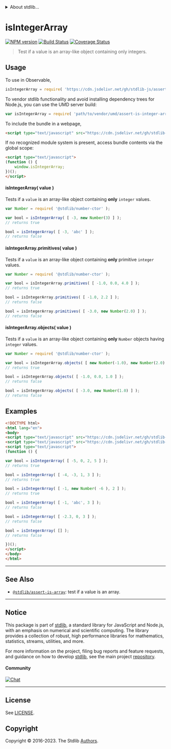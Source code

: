 <!--

@license Apache-2.0

Copyright (c) 2018 The Stdlib Authors.

Licensed under the Apache License, Version 2.0 (the "License");
you may not use this file except in compliance with the License.
You may obtain a copy of the License at

   http://www.apache.org/licenses/LICENSE-2.0

Unless required by applicable law or agreed to in writing, software
distributed under the License is distributed on an "AS IS" BASIS,
WITHOUT WARRANTIES OR CONDITIONS OF ANY KIND, either express or implied.
See the License for the specific language governing permissions and
limitations under the License.

-->


<details>
  <summary>
    About stdlib...
  </summary>
  <p>We believe in a future in which the web is a preferred environment for numerical computation. To help realize this future, we've built stdlib. stdlib is a standard library, with an emphasis on numerical and scientific computation, written in JavaScript (and C) for execution in browsers and in Node.js.</p>
  <p>The library is fully decomposable, being architected in such a way that you can swap out and mix and match APIs and functionality to cater to your exact preferences and use cases.</p>
  <p>When you use stdlib, you can be absolutely certain that you are using the most thorough, rigorous, well-written, studied, documented, tested, measured, and high-quality code out there.</p>
  <p>To join us in bringing numerical computing to the web, get started by checking us out on <a href="https://github.com/stdlib-js/stdlib">GitHub</a>, and please consider <a href="https://opencollective.com/stdlib">financially supporting stdlib</a>. We greatly appreciate your continued support!</p>
</details>

# isIntegerArray

[![NPM version][npm-image]][npm-url] [![Build Status][test-image]][test-url] [![Coverage Status][coverage-image]][coverage-url] <!-- [![dependencies][dependencies-image]][dependencies-url] -->

> Test if a value is an array-like object containing only integers.



<section class="usage">

## Usage

To use in Observable,

```javascript
isIntegerArray = require( 'https://cdn.jsdelivr.net/gh/stdlib-js/assert-is-integer-array@v0.1.0-umd/browser.js' )
```

To vendor stdlib functionality and avoid installing dependency trees for Node.js, you can use the UMD server build:

```javascript
var isIntegerArray = require( 'path/to/vendor/umd/assert-is-integer-array/index.js' )
```

To include the bundle in a webpage,

```html
<script type="text/javascript" src="https://cdn.jsdelivr.net/gh/stdlib-js/assert-is-integer-array@v0.1.0-umd/browser.js"></script>
```

If no recognized module system is present, access bundle contents via the global scope:

```html
<script type="text/javascript">
(function () {
    window.isIntegerArray;
})();
</script>
```

#### isIntegerArray( value )

Tests if a `value` is an array-like object containing **only** `integer` values.

<!-- eslint-disable no-new-wrappers -->

```javascript
var Number = require( '@stdlib/number-ctor' );

var bool = isIntegerArray( [ -3, new Number(3) ] );
// returns true

bool = isIntegerArray( [ -3, 'abc' ] );
// returns false
```

#### isIntegerArray.primitives( value )

Tests if a `value` is an array-like object containing **only** primitive `integer` values.

<!-- eslint-disable no-new-wrappers -->

```javascript
var Number = require( '@stdlib/number-ctor' );

var bool = isIntegerArray.primitives( [ -1.0, 0.0, 4.0 ] );
// returns true

bool = isIntegerArray.primitives( [ -1.0, 2.2 ] );
// returns false

bool = isIntegerArray.primitives( [ -3.0, new Number(2.0) ] );
// returns false
```

#### isIntegerArray.objects( value )

Tests if a `value` is an array-like object containing **only** `Number` objects having `integer` values.

<!-- eslint-disable no-new-wrappers -->

```javascript
var Number = require( '@stdlib/number-ctor' );

var bool = isIntegerArray.objects( [ new Number(-1.0), new Number(2.0) ] );
// returns true

bool = isIntegerArray.objects( [ -1.0, 0.0, 1.0 ] );
// returns false

bool = isIntegerArray.objects( [ -3.0, new Number(1.0) ] );
// returns false
```

</section>

<!-- /.usage -->

<section class="examples">

## Examples

<!-- eslint-disable no-new-wrappers -->

<!-- eslint no-undef: "error" -->

```html
<!DOCTYPE html>
<html lang="en">
<body>
<script type="text/javascript" src="https://cdn.jsdelivr.net/gh/stdlib-js/number-ctor@umd/browser.js"></script>
<script type="text/javascript" src="https://cdn.jsdelivr.net/gh/stdlib-js/assert-is-integer-array@v0.1.0-umd/browser.js"></script>
<script type="text/javascript">
(function () {

var bool = isIntegerArray( [ -5, 0, 2, 5 ] );
// returns true

bool = isIntegerArray( [ -4, -3, 1, 3 ] );
// returns true

bool = isIntegerArray( [ -1, new Number( -6 ), 2 ] );
// returns true

bool = isIntegerArray( [ -1, 'abc', 3 ] );
// returns false

bool = isIntegerArray( [ -2.3, 0, 3 ] );
// returns false

bool = isIntegerArray( [] );
// returns false

})();
</script>
</body>
</html>
```

</section>

<!-- /.examples -->

<!-- Section for related `stdlib` packages. Do not manually edit this section, as it is automatically populated. -->

<section class="related">

* * *

## See Also

-   <span class="package-name">[`@stdlib/assert-is-array`][@stdlib/assert/is-array]</span><span class="delimiter">: </span><span class="description">test if a value is an array.</span>

</section>

<!-- /.related -->

<!-- Section for all links. Make sure to keep an empty line after the `section` element and another before the `/section` close. -->


<section class="main-repo" >

* * *

## Notice

This package is part of [stdlib][stdlib], a standard library for JavaScript and Node.js, with an emphasis on numerical and scientific computing. The library provides a collection of robust, high performance libraries for mathematics, statistics, streams, utilities, and more.

For more information on the project, filing bug reports and feature requests, and guidance on how to develop [stdlib][stdlib], see the main project [repository][stdlib].

#### Community

[![Chat][chat-image]][chat-url]

---

## License

See [LICENSE][stdlib-license].


## Copyright

Copyright &copy; 2016-2023. The Stdlib [Authors][stdlib-authors].

</section>

<!-- /.stdlib -->

<!-- Section for all links. Make sure to keep an empty line after the `section` element and another before the `/section` close. -->

<section class="links">

[npm-image]: http://img.shields.io/npm/v/@stdlib/assert-is-integer-array.svg
[npm-url]: https://npmjs.org/package/@stdlib/assert-is-integer-array

[test-image]: https://github.com/stdlib-js/assert-is-integer-array/actions/workflows/test.yml/badge.svg?branch=v0.1.0
[test-url]: https://github.com/stdlib-js/assert-is-integer-array/actions/workflows/test.yml?query=branch:v0.1.0

[coverage-image]: https://img.shields.io/codecov/c/github/stdlib-js/assert-is-integer-array/main.svg
[coverage-url]: https://codecov.io/github/stdlib-js/assert-is-integer-array?branch=main

<!--

[dependencies-image]: https://img.shields.io/david/stdlib-js/assert-is-integer-array.svg
[dependencies-url]: https://david-dm.org/stdlib-js/assert-is-integer-array/main

-->

[chat-image]: https://img.shields.io/gitter/room/stdlib-js/stdlib.svg
[chat-url]: https://app.gitter.im/#/room/#stdlib-js_stdlib:gitter.im

[stdlib]: https://github.com/stdlib-js/stdlib

[stdlib-authors]: https://github.com/stdlib-js/stdlib/graphs/contributors

[umd]: https://github.com/umdjs/umd
[es-module]: https://developer.mozilla.org/en-US/docs/Web/JavaScript/Guide/Modules

[deno-url]: https://github.com/stdlib-js/assert-is-integer-array/tree/deno
[umd-url]: https://github.com/stdlib-js/assert-is-integer-array/tree/umd
[esm-url]: https://github.com/stdlib-js/assert-is-integer-array/tree/esm
[branches-url]: https://github.com/stdlib-js/assert-is-integer-array/blob/main/branches.md

[stdlib-license]: https://raw.githubusercontent.com/stdlib-js/assert-is-integer-array/main/LICENSE

<!-- <related-links> -->

[@stdlib/assert/is-array]: https://github.com/stdlib-js/assert-is-array/tree/umd

<!-- </related-links> -->

</section>

<!-- /.links -->
